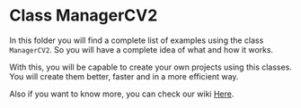 # Class ManagerCV2

In this folder you will find a complete list of examples using the class `ManagerCV2`.
So you will have a complete idea of what and how it works.

With this, you will be capable to create your own projects using this classes.
You will create them better, faster and in a more efficient way.

Also if you want to know more, you can check our wiki [Here](https://github.com/fernaper/cv2-tools/wiki/Management-Module).
